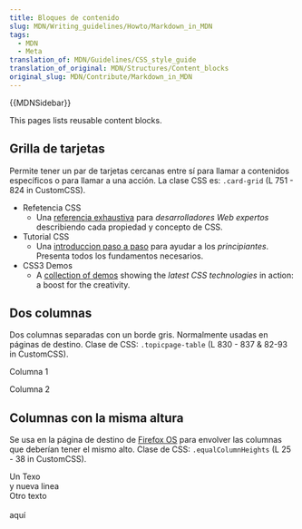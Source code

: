 ```yaml
---
title: Bloques de contenido
slug: MDN/Writing_guidelines/Howto/Markdown_in_MDN
tags:
  - MDN
  - Meta
translation_of: MDN/Guidelines/CSS_style_guide
translation_of_original: MDN/Structures/Content_blocks
original_slug: MDN/Contribute/Markdown_in_MDN
---
```

{{MDNSidebar}}

This pages lists reusable content blocks.

## Grilla de tarjetas

Permite tener un par de tarjetas cercanas entre sí para llamar a contenidos específicos o para llamar a una acción. La clase CSS es: `.card-grid` (L 751 - 824 in CustomCSS).

- Refetencia CSS
  - Una [referencia exhaustiva](/es/docs/Web/CSS/Reference) para _desarrolladores Web expertos_ describiendo cada propiedad y concepto de CSS.
- Tutorial CSS
  - Una [introduccion paso a paso](/en-US/docs/Learn/CSS/First_steps) para ayudar a los _principiantes_. Presenta todos los fundamentos necesarios.
- CSS3 Demos
  - A [collection of demos](/en-US/docs/Web/Demos) showing the _latest CSS technologies_ in action: a boost for the creativity.

## Dos columnas

Dos columnas separadas con un borde gris. Normalmente usadas en páginas de destino. Clase de CSS: `.topicpage-table` (L 830 - 837 & 82-93 in CustomCSS).

Columna 1

Columna 2

## Columnas con la misma altura

Se usa en la página de destino de [Firefox OS](/en-US/Firefox_OS) para envolver las columnas que deberían tener el mismo alto. Clase de CSS: `.equalColumnHeights` (L 25 - 38 in CustomCSS).

<div class="zone-callout">Un Texo<br>y nueva linea<br></div>

<div class="zone-callout">Otro texto<br><br>aquí</div>
